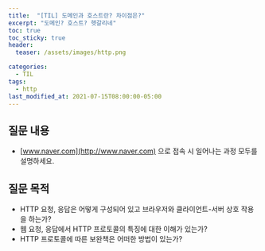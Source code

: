 ```yaml
---
title:  "[TIL] 도메인과 호스트란? 차이점은?"
excerpt: "도메인? 호스트? 헷갈리네"
toc: true
toc_sticky: true
header:
  teaser: /assets/images/http.png

categories:
  - TIL
tags:
  - http
last_modified_at: 2021-07-15T08:00:00-05:00
---
```


## 질문 내용

- [www.naver.com](http://www.naver.com) 으로 접속 시 일어나는 과정 모두를 설명하세요.

## 질문 목적

- HTTP 요청, 응답은 어떻게 구성되어 있고 브라우저와 클라이언트-서버 상호 작용을 하는가?
- 웹 요청, 응답에서 HTTP 프로토콜의 특징에 대한 이해가 있는가?
- HTTP 프로토콜에 따른 보완책은 어떠한 방법이 있는가?